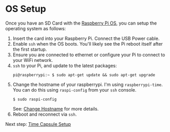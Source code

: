 OS Setup
========
  
  Once you have an SD Card with the [Raspberry Pi OS](https://www.raspberrypi.org/downloads/raspbian/), you can setup the operating system as follows:
  
  1. Insert the card into your Raspberry Pi. Connect the USB Power cable.
  2. Enable `ssh` when the OS boots. You'll likely see the Pi reboot itself after the first startup.
  3. Ensure you are connected to ethernet or configure your Pi to connect to your WiFi network.
  4. `ssh` to your Pi, and update to the latest packages:
     ```shell
     pi@raspberrypi:~ $ sudo apt-get update && sudo apt-get upgrade
     ```    
  5. Change the hostname of your raspberrypi. I'm using `raspberrypi-time`. 
     You can do this using `raspi-config` from your `ssh` console. 
     ```shell
     $ sudo raspi-config
     ```
     See: [Change Hostname](https://www.tomshardware.com/how-to/raspberry-pi-change-hostname) for more details.
  6. Reboot and reconnect via `ssh`.

Next step: [Time Capsule Setup](nexussetup.html)
